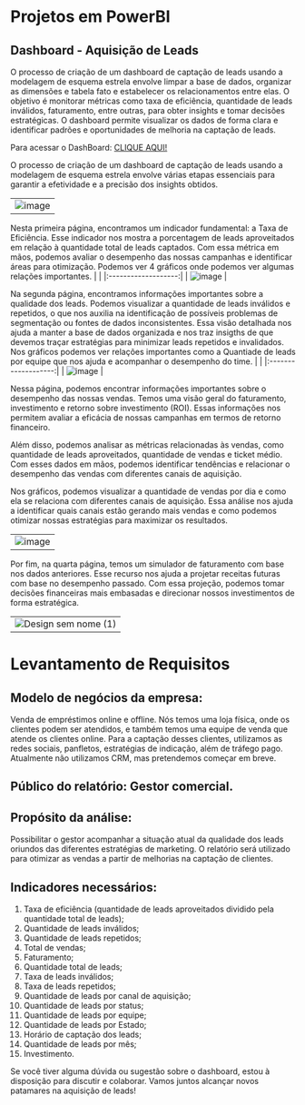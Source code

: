 # Projetos em PowerBI

## Dashboard - Aquisição de Leads

O processo de criação de um dashboard de captação de leads usando a modelagem de esquema estrela envolve limpar a base de dados, organizar as dimensões e tabela fato e estabelecer os relacionamentos entre elas. O objetivo é monitorar métricas como taxa de eficiência, quantidade de leads inválidos, faturamento, entre outras, para obter insights e tomar decisões estratégicas. O dashboard permite visualizar os dados de forma clara e identificar padrões e oportunidades de melhoria na captação de leads.

Para acessar o DashBoard:  [CLIQUE AQUI!](https://app.powerbi.com/view?r=eyJrIjoiMDYzMjc2YWItODkyOS00NDU2LWI3MzQtNWNjOWIzNjhjMzNjIiwidCI6IjdlYWMxYzIzLWMxZjUtNGY1Ni1iYmNhLTUzZjMxZmZiMTQ0YSJ9)

O processo de criação de um dashboard de captação de leads usando a modelagem de esquema estrela envolve várias etapas essenciais para garantir a efetividade e a precisão dos insights obtidos.

|                     |
|:-------------------:|
|   ![image](https://github.com/icaroalmeidas/PowerBI/assets/106759439/7aa6ee5c-22ac-476b-8bfe-7d847bca01b3)    |

Nesta primeira página, encontramos um indicador fundamental: a Taxa de Eficiência. Esse indicador nos mostra a porcentagem de leads aproveitados em relação à quantidade total de leads captados. Com essa métrica em mãos, podemos avaliar o desempenho das nossas campanhas e identificar áreas para otimização. Podemos ver 4 gráficos onde podemos ver algumas relações importantes.
|                     |
|:-------------------:|
|   ![image](https://github.com/icaroalmeidas/PowerBI/assets/106759439/a956153e-fcaf-491d-b778-2666fe2a6d07)   |

Na segunda página, encontramos informações importantes sobre a qualidade dos leads. Podemos visualizar a quantidade de leads inválidos e repetidos, o que nos auxilia na identificação de possíveis problemas de segmentação ou fontes de dados inconsistentes. Essa visão detalhada nos ajuda a manter a base de dados organizada e nos traz insigths de que devemos traçar estratégias para minimizar leads repetidos e invalidados.  Nos gráficos podemos ver relações importantes como a Quantiade de leads por equipe que nos ajuda e acompanhar o desempenho do time.
|                     |
|:-------------------:|
|   ![image](https://github.com/icaroalmeidas/PowerBI/assets/106759439/21621090-a430-4c4b-ae7f-4f83a2b56bb5)  |

Nessa página, podemos encontrar informações importantes sobre o desempenho das nossas vendas. Temos uma visão geral do faturamento, investimento e retorno sobre investimento (ROI). Essas informações nos permitem avaliar a eficácia de nossas campanhas em termos de retorno financeiro.

Além disso, podemos analisar as métricas relacionadas às vendas, como quantidade de leads aproveitados, quantidade de vendas e ticket médio. Com esses dados em mãos, podemos identificar tendências e relacionar o desempenho das vendas com diferentes canais de aquisição.

Nos gráficos, podemos visualizar a quantidade de vendas por dia e como ela se relaciona com diferentes canais de aquisição. Essa análise nos ajuda a identificar quais canais estão gerando mais vendas e como podemos otimizar nossas estratégias para maximizar os resultados.

|                     |
|:-------------------:|
|   ![image](https://github.com/icaroalmeidas/PowerBI/assets/106759439/cf2e2c09-8a1e-4398-9512-c064e134a6dc)  |

Por fim, na quarta página, temos um simulador de faturamento com base nos dados anteriores. Esse recurso nos ajuda a projetar receitas futuras com base no desempenho passado. Com essa projeção, podemos tomar decisões financeiras mais embasadas e direcionar nossos investimentos de forma estratégica.

|                     |
|:-------------------:|
|   ![Design sem nome (1)](https://github.com/icaroalmeidas/PowerBI/assets/106759439/353e6511-6286-4be0-ab19-5dc4d0b9200b) |

# Levantamento de Requisitos

## Modelo de negócios da empresa: 
Venda de empréstimos online e offline. Nós temos uma
loja física, onde os clientes podem ser atendidos, e também temos uma equipe de venda
que atende os clientes online. Para a captação desses clientes, utilizamos as redes sociais,
panfletos, estratégias de indicação, além de tráfego pago. Atualmente não utilizamos CRM,
mas pretendemos começar em breve.

## Público do relatório: Gestor comercial.

## Propósito da análise: 
Possibilitar o gestor acompanhar a situação atual da qualidade dos
leads oriundos das diferentes estratégias de marketing. O relatório será utilizado para
otimizar as vendas a partir de melhorias na captação de clientes.

## Indicadores necessários:
1. Taxa de eficiência (quantidade de leads aproveitados dividido pela quantidade total
de leads);
2. Quantidade de leads inválidos;
3. Quantidade de leads repetidos;
4. Total de vendas;
5. Faturamento;
6. Quantidade total de leads;
7. Taxa de leads inválidos;
8. Taxa de leads repetidos;
9. Quantidade de leads por canal de aquisição;
10. Quantidade de leads por status;
11. Quantidade de leads por equipe;
12. Quantidade de leads por Estado;
13. Horário de captação dos leads;
14. Quantidade de leads por mês;
15. Investimento.


Se você tiver alguma dúvida ou sugestão sobre o dashboard, estou à disposição para discutir e colaborar. Vamos juntos alcançar novos patamares na aquisição de leads!



